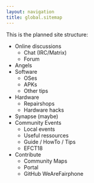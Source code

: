```yaml
---
layout: navigation
title: global.sitemap
---
```

This is the planned site structure:

* Online discussions
  * Chat (IRC/Matrix)
  * Forum
* Angels
* Software
  * OSes
  * APKs
  * Other tips
* Hardware
  * Repairshops
  * Hardware hacks
* Synapse (maybe)
* Community Events
  * Local events
  * Useful ressources
  * Guide / HowTo / Tips
  * EFCT18
* Contribute
  * Community Maps
  * Portal
  * GitHub WeAreFairphone
